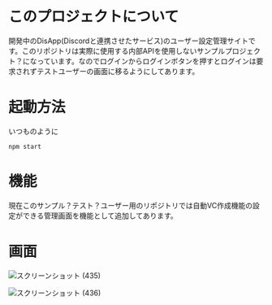 # このプロジェクトについて
開発中のDisApp(Discordと連携させたサービス)のユーザー設定管理サイトです。このリポジトリは実際に使用する内部APIを使用しないサンプルプロジェクト？になっています。なのでログインからログインボタンを押すとログインは要求されずテストユーザーの画面に移るようにしてあります。

# 起動方法
いつものように
```
npm start
```

# 機能
現在このサンプル？テスト？ユーザー用のリポジトリでは自動VC作成機能の設定ができる管理画面を機能として追加してあります。

# 画面


![スクリーンショット (435)](https://user-images.githubusercontent.com/76240562/178740127-bd43a387-cc14-4e58-8e4b-11301f03120e.png)

![スクリーンショット (436)](https://user-images.githubusercontent.com/76240562/178740167-62f32029-293d-447d-9ed3-efbf8a335d74.png)
